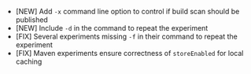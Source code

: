 - [NEW] Add `-x` command line option to control if build scan should be published
- [NEW] Include `-d` in the command to repeat the experiment
- [FIX] Several experiments missing `-f` in their command to repeat the experiment
- [FIX] Maven experiments ensure correctness of `storeEnabled` for local caching
